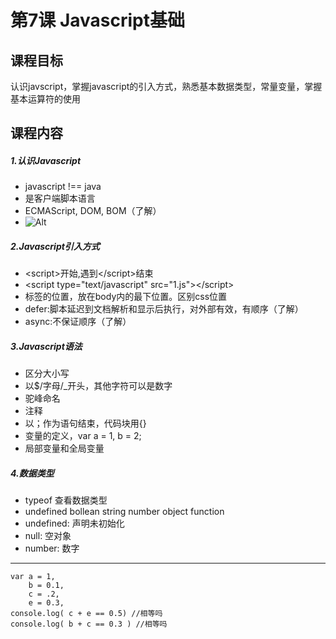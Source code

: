 # 第7课 Javascript基础

## 课程目标
认识javscript，掌握javascript的引入方式，熟悉基本数据类型，常量变量，掌握基本运算符的使用

## 课程内容

##### 1.认识Javascript
- javascript !== java
- 是客户端脚本语言
- ECMAScript, DOM, BOM（了解） 
- ![Alt ](http://g.hiphotos.baidu.com/baike/h%3D120/sign=74dff509728da977512f82298051f872/730e0cf3d7ca7bcb3409f115bf096b63f624a89d.jpg)

##### 2.Javascript引入方式
- \<script>开始,遇到\</script>结束
- \<script type="text/javascript" src="1.js">\</script>
- 标签的位置，放在body内的最下位置。区别css位置
- defer:脚本延迟到文档解析和显示后执行，对外部有效，有顺序（了解）
- async:不保证顺序（了解）

##### 3.Javascript语法
- 区分大小写
- 以$/字母/_开头，其他字符可以是数字
- 驼峰命名
- 注释
- 以；作为语句结束，代码块用{}
- 变量的定义，var a = 1, b = 2;
- 局部变量和全局变量

##### 4.数据类型
- typeof 查看数据类型
- undefined bollean string number object function
- undefined: 声明未初始化
- null: 空对象 
- number: 数字
***
    var a = 1,
        b = 0.1,
        c = .2,
        e = 0.3,
    console.log( c + e == 0.5) //相等吗
    console.log( b + c == 0.3 ) //相等吗

